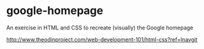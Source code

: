 # google-homepage
An exercise in HTML and CSS to recreate (visually) the Google homepage

http://www.theodinproject.com/web-development-101/html-css?ref=lnavgit